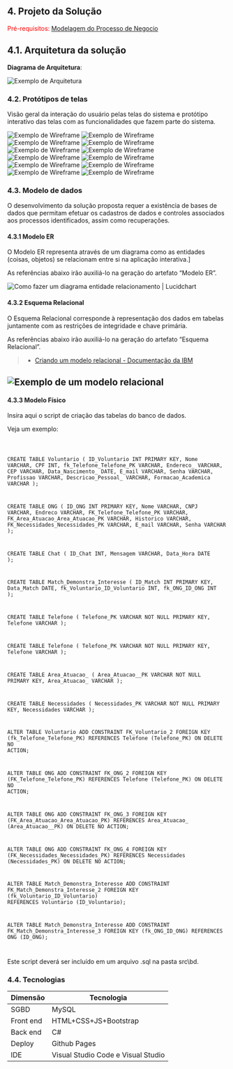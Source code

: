 ## 4. Projeto da Solução

<span style="color:red">Pré-requisitos: <a href="03-Modelagem do Processo de Negocio.md"> Modelagem do Processo de Negocio</a></span>

## 4.1. Arquitetura da solução

 **Diagrama de Arquitetura**:
 
 ![Exemplo de Arquitetura](./images/geral.jpg)
 

### 4.2. Protótipos de telas

Visão geral da interação do usuário pelas telas do sistema e protótipo interativo das telas com as funcionalidades que fazem parte do sistema.

![Exemplo de Wireframe](images/telas/tela1.png)
![Exemplo de Wireframe](images/telas/tela2.png)
![Exemplo de Wireframe](images/telas/tela3.png)
![Exemplo de Wireframe](images/telas/tela4.png)
![Exemplo de Wireframe](images/telas/tela5.png)
![Exemplo de Wireframe](images/telas/tela6.png)
![Exemplo de Wireframe](images/telas/tela7.png)
![Exemplo de Wireframe](images/telas/tela8.png)
![Exemplo de Wireframe](images/telas/tela9.png)
![Exemplo de Wireframe](images/telas/tela10.png)
![Exemplo de Wireframe](images/telas/tela11.png)
![Exemplo de Wireframe](images/telas/tela12.png)

### 4.3. Modelo de dados

O desenvolvimento da solução proposta requer a existência de bases de dados que permitam efetuar os cadastros de dados e controles associados aos processos identificados, assim como recuperações.

#### 4.3.1 Modelo ER

O Modelo ER representa através de um diagrama como as entidades (coisas, objetos) se relacionam entre si na aplicação interativa.]

As referências abaixo irão auxiliá-lo na geração do artefato “Modelo ER”.

![Como fazer um diagrama entidade relacionamento | Lucidchart](images/DER.jpg)

#### 4.3.2 Esquema Relacional

O Esquema Relacional corresponde à representação dos dados em tabelas juntamente com as restrições de integridade e chave primária.
 
As referências abaixo irão auxiliá-lo na geração do artefato “Esquema Relacional”.

> - [Criando um modelo relacional - Documentação da IBM](https://www.ibm.com/docs/pt-br/cognos-analytics/10.2.2?topic=designer-creating-relational-model)

![Exemplo de um modelo relacional](images/logico.jpg "Exemplo de Modelo Relacional.")
---


#### 4.3.3 Modelo Físico

Insira aqui o script de criação das tabelas do banco de dados.

Veja um exemplo:

<code>

 CREATE TABLE Voluntario (
    ID_Voluntario INT PRIMARY KEY,
    Nome VARCHAR,
    CPF INT,
    fk_Telefone_Telefone_PK VARCHAR,
    Endereco_ VARCHAR,
    CEP VARCHAR,
    Data_Nascimento_ DATE,
    E_mail VARCHAR,
    Senha VARCHAR,
    Profissao VARCHAR,
    Descricao_Pessoal_ VARCHAR,
    Formacao_Academica VARCHAR
);

CREATE TABLE ONG (
    ID_ONG INT PRIMARY KEY,
    Nome VARCHAR,
    CNPJ VARCHAR,
    Endreco VARCHAR,
    FK_Telefone_Telefone_PK VARCHAR,
    FK_Area_Atuacao_Area_Atuacao_PK VARCHAR,
    Historico VARCHAR,
    FK_Necessidades_Necessidades_PK VARCHAR,
    E_mail VARCHAR,
    Senha VARCHAR
);

CREATE TABLE Chat (
    ID_Chat INT,
    Mensagem VARCHAR,
    Data_Hora DATE
);

CREATE TABLE Match_Demonstra_Interesse (
    ID_Match INT PRIMARY KEY,
    Data_Match DATE,
    fk_Voluntario_ID_Voluntario INT,
    fk_ONG_ID_ONG INT
);

CREATE TABLE Telefone (
    Telefone_PK VARCHAR NOT NULL PRIMARY KEY,
    Telefone VARCHAR
);

CREATE TABLE Telefone (
    Telefone_PK VARCHAR NOT NULL PRIMARY KEY,
    Telefone VARCHAR
);

CREATE TABLE Area_Atuacao_ (
    Area_Atuacao__PK VARCHAR NOT NULL PRIMARY KEY,
    Area_Atuacao_ VARCHAR
);

CREATE TABLE Necessidades (
    Necessidades_PK VARCHAR NOT NULL PRIMARY KEY,
    Necessidades VARCHAR
);
 
ALTER TABLE Voluntario ADD CONSTRAINT FK_Voluntario_2
    FOREIGN KEY (fk_Telefone_Telefone_PK)
    REFERENCES Telefone (Telefone_PK)
    ON DELETE NO ACTION;
 
ALTER TABLE ONG ADD CONSTRAINT FK_ONG_2
    FOREIGN KEY (FK_Telefone_Telefone_PK)
    REFERENCES Telefone (Telefone_PK)
    ON DELETE NO ACTION;
 
ALTER TABLE ONG ADD CONSTRAINT FK_ONG_3
    FOREIGN KEY (FK_Area_Atuacao_Area_Atuacao_PK)
    REFERENCES Area_Atuacao_ (Area_Atuacao__PK)
    ON DELETE NO ACTION;
 
ALTER TABLE ONG ADD CONSTRAINT FK_ONG_4
    FOREIGN KEY (FK_Necessidades_Necessidades_PK)
    REFERENCES Necessidades (Necessidades_PK)
    ON DELETE NO ACTION;
 
ALTER TABLE Match_Demonstra_Interesse ADD CONSTRAINT FK_Match_Demonstra_Interesse_2
    FOREIGN KEY (fk_Voluntario_ID_Voluntario)
    REFERENCES Voluntario (ID_Voluntario);
 
ALTER TABLE Match_Demonstra_Interesse ADD CONSTRAINT FK_Match_Demonstra_Interesse_3
    FOREIGN KEY (fk_ONG_ID_ONG)
    REFERENCES ONG (ID_ONG);

</code>

Este script deverá ser incluído em um arquivo .sql na pasta src\bd.




### 4.4. Tecnologias

| **Dimensão**   | **Tecnologia**  |
| ---            | ---             |
| SGBD           | MySQL           |
| Front end      | HTML+CSS+JS+Bootstrap |
| Back end       | C# |
| Deploy         | Github Pages |
| IDE            | Visual Studio Code e Visual Studio |

